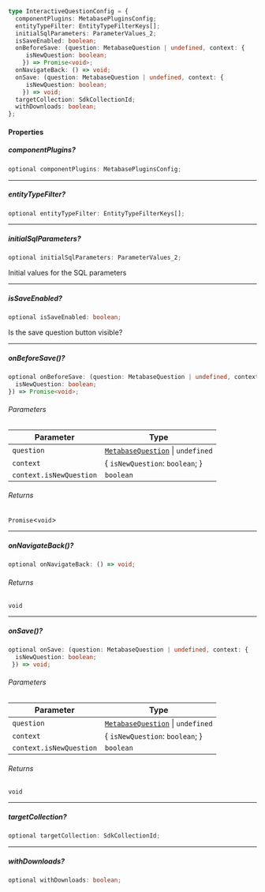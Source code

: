 ```ts
type InteractiveQuestionConfig = {
  componentPlugins: MetabasePluginsConfig;
  entityTypeFilter: EntityTypeFilterKeys[];
  initialSqlParameters: ParameterValues_2;
  isSaveEnabled: boolean;
  onBeforeSave: (question: MetabaseQuestion | undefined, context: {
     isNewQuestion: boolean;
    }) => Promise<void>;
  onNavigateBack: () => void;
  onSave: (question: MetabaseQuestion | undefined, context: {
     isNewQuestion: boolean;
    }) => void;
  targetCollection: SdkCollectionId;
  withDownloads: boolean;
};
```

#### Properties

##### componentPlugins?

```ts
optional componentPlugins: MetabasePluginsConfig;
```

***

##### entityTypeFilter?

```ts
optional entityTypeFilter: EntityTypeFilterKeys[];
```

***

##### initialSqlParameters?

```ts
optional initialSqlParameters: ParameterValues_2;
```

Initial values for the SQL parameters

***

##### isSaveEnabled?

```ts
optional isSaveEnabled: boolean;
```

Is the save question button visible?

***

##### onBeforeSave()?

```ts
optional onBeforeSave: (question: MetabaseQuestion | undefined, context: {
  isNewQuestion: boolean;
}) => Promise<void>;
```

###### Parameters

| Parameter               | Type                                                        |
| ----------------------- | ----------------------------------------------------------- |
| `question`              | [`MetabaseQuestion`](../MetabaseQuestion.md) \| `undefined` |
| `context`               | { `isNewQuestion`: `boolean`; }                             |
| `context.isNewQuestion` | `boolean`                                                   |

###### Returns

`Promise`<`void`>

***

##### onNavigateBack()?

```ts
optional onNavigateBack: () => void;
```

###### Returns

`void`

***

##### onSave()?

```ts
optional onSave: (question: MetabaseQuestion | undefined, context: {
  isNewQuestion: boolean;
 }) => void;
```

###### Parameters

| Parameter               | Type                                                        |
| ----------------------- | ----------------------------------------------------------- |
| `question`              | [`MetabaseQuestion`](../MetabaseQuestion.md) \| `undefined` |
| `context`               | { `isNewQuestion`: `boolean`; }                             |
| `context.isNewQuestion` | `boolean`                                                   |

###### Returns

`void`

***

##### targetCollection?

```ts
optional targetCollection: SdkCollectionId;
```

***

##### withDownloads?

```ts
optional withDownloads: boolean;
```
